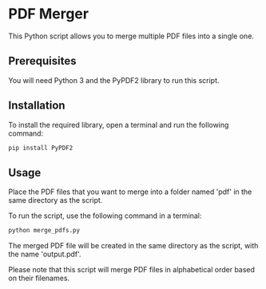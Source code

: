 # PDF Merger

This Python script allows you to merge multiple PDF files into a single one. 

## Prerequisites

You will need Python 3 and the PyPDF2 library to run this script.

## Installation

To install the required library, open a terminal and run the following command:

```bash
pip install PyPDF2
```

## Usage

Place the PDF files that you want to merge into a folder named 'pdf' in the same directory as the script.

To run the script, use the following command in a terminal:

```bash
python merge_pdfs.py
```


The merged PDF file will be created in the same directory as the script, with the name 'output.pdf'.

Please note that this script will merge PDF files in alphabetical order based on their filenames.
